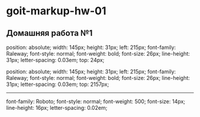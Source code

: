 # goit-markup-hw-01

## Домашняя работа №1

position: absolute;
width: 145px;
height: 31px;
left: 215px;
font-family: Raleway;
font-style: normal;
font-weight: bold;
font-size: 26px;
line-height: 31px;
letter-spacing: 0.03em;
top: 24px;

position: absolute;
width: 145px;
height: 31px;
left: 215px;
font-family: Raleway;
font-style: normal;
font-weight: bold;
font-size: 26px;
line-height: 31px;
letter-spacing: 0.03em;
top: 2157px;

---

font-family: Roboto;
font-style: normal;
font-weight: 500;
font-size: 14px;
line-height: 16px;
letter-spacing: 0.02em;
